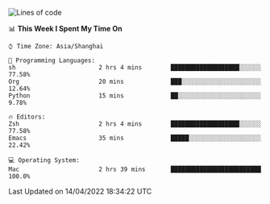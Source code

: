<!--START_SECTION:waka-->
![Lines of code](https://img.shields.io/badge/From%20Hello%20World%20I%27ve%20Written-22%20Thousand%20lines%20of%20code-blue)

📊 **This Week I Spent My Time On** 

```text
⌚︎ Time Zone: Asia/Shanghai

💬 Programming Languages: 
sh                       2 hrs 4 mins        ███████████████████░░░░░░   77.58% 
Org                      20 mins             ███░░░░░░░░░░░░░░░░░░░░░░   12.64% 
Python                   15 mins             ██░░░░░░░░░░░░░░░░░░░░░░░   9.78%

🔥 Editors: 
Zsh                      2 hrs 4 mins        ███████████████████░░░░░░   77.58% 
Emacs                    35 mins             █████░░░░░░░░░░░░░░░░░░░░   22.42%

💻 Operating System: 
Mac                      2 hrs 39 mins       █████████████████████████   100.0%

```


 Last Updated on 14/04/2022 18:34:22 UTC
<!--END_SECTION:waka-->
